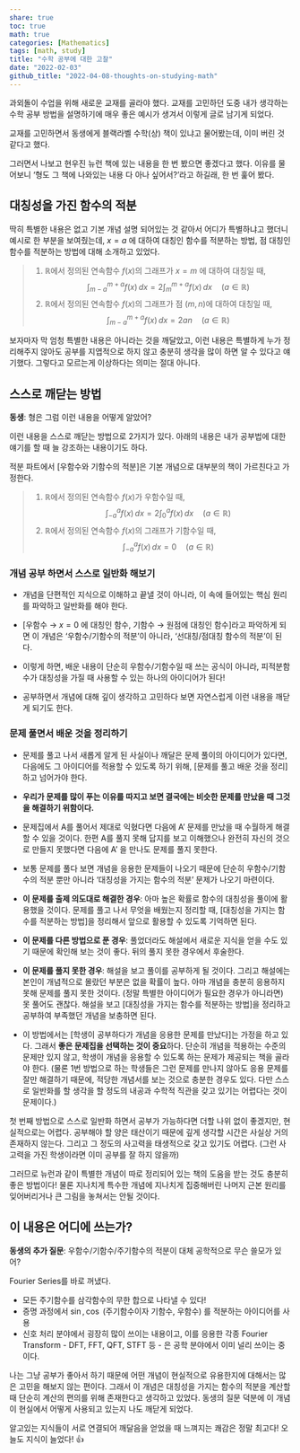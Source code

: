 ```yaml
---  
share: true  
toc: true  
math: true  
categories: [Mathematics]  
tags: [math, study]  
title: "수학 공부에 대한 고찰"  
date: "2022-02-03"  
github_title: "2022-04-08-thoughts-on-studying-math"  
---  
```

  
과외돌이 수업을 위해 새로운 교재를 골라야 했다. 교재를 고민하던 도중 내가 생각하는 수학 공부 방법을 설명하기에 매우 좋은 예시가 생겨서 이렇게 글로 남기게 되었다.  
  
교재를 고민하면서 동생에게 블랙라벨 수학(상) 책이 있냐고 물어봤는데, 이미 버린 것 같다고 했다.  
  
그러면서 나보고 현우진 뉴런 책에 있는 내용을 한 번 봤으면 좋겠다고 했다. 이유를 물어보니 ‘형도 그 책에 나와있는 내용 다 아나 싶어서?’라고 하길래, 한 번 훑어 봤다.  
  
## 대칭성을 가진 함수의 적분  
  
딱히 특별한 내용은 없고 기본 개념 설명 되어있는 것 같아서 어디가 특별하냐고 했더니 예시로 한 부분을 보여줬는데, $x = a$ 에 대하여 대칭인 함수를 적분하는 방법, 점 대칭인 함수를 적분하는 방법에 대해 소개하고 있었다.  
  
> 1. $\mathbb{R}$에서 정의된 연속함수 $f(x)$의 그래프가 $x = m$ 에 대하여 대칭일 때, $$\int_{m-a}^{m+a} f(x)\,dx = 2 \int_{m}^{m+a} f(x)\,dx\quad (a \in \mathbb{R})$$  
> 2. $\mathbb{R}$에서 정의된 연속함수 $f(x)$의 그래프가 점 $(m, n)$에 대하여 대칭일 때, $$\int_{m-a}^{m+a} f(x)\,dx = 2an \quad (a \in \mathbb{R})$$  
  
보자마자 막 엄청 특별한 내용은 아니라는 것을 깨달았고, 이런 내용은 특별하게 누가 정리해주지 않아도 공부를 지엽적으로 하지 않고 충분히 생각을 많이 하면 알 수 있다고 얘기했다. 그렇다고 모르는게 이상하다는 의미는 절대 아니다.  
  
## 스스로 깨닫는 방법  
  
**동생**: 형은 그럼 이런 내용을 어떻게 알았어?  
  
이런 내용을 스스로 깨닫는 방법으로 2가지가 있다. 아래의 내용은 내가 공부법에 대한 얘기를 할 때 늘 강조하는 내용이기도 하다.  
  
적분 파트에서 \[우함수와 기함수의 적분\]은 기본 개념으로 대부분의 책이 가르친다고 가정한다.  
  
> 1. $\mathbb{R}$에서 정의된 연속함수 $f(x)$가 우함수일 때, $$\int_{-a}^{a} f(x)\,dx = 2 \int_{0}^{a} f(x)\,dx\quad (a \in \mathbb{R})$$  
> 2. $\mathbb{R}$에서 정의된 연속함수 $f(x)$의 그래프가 기함수일 때, $$\int_{-a}^{a} f(x)\,dx = 0 \quad (a \in \mathbb{R})$$  
  
### 개념 공부 하면서 스스로 일반화 해보기  
  
- 개념을 단편적인 지식으로 이해하고 끝낼 것이 아니라, 이 속에 들어있는 핵심 원리를 파악하고 일반화를 해야 한다.  
  
- \[우함수 → $x = 0$ 에 대칭인 함수, 기함수 → 원점에 대칭인 함수\]라고 파악하게 되면 이 개념은 ‘우함수/기함수의 적분’이 아니라, ‘선대칭/점대칭 함수의 적분’이 된다.  
  
- 이렇게 하면, 배운 내용이 단순히 우함수/기함수일 때 쓰는 공식이 아니라, 피적분함수가 대칭성을 가질 때 사용할 수 있는 하나의 아이디어가 된다!  
  
- 공부하면서 개념에 대해 깊이 생각하고 고민하다 보면 자연스럽게 이런 내용을 깨닫게 되기도 한다.  
  
### 문제 풀면서 배운 것을 정리하기  
  
- 문제를 풀고 나서 새롭게 알게 된 사실이나 깨달은 문제 풀이의 아이디어가 있다면, 다음에도 그 아이디어를 적용할 수 있도록 하기 위해, \[문제를 풀고 배운 것을 정리\]하고 넘어가야 한다.  
  
- **우리가 문제를 많이 푸는 이유를 따지고 보면 결국에는 비슷한 문제를 만났을 때 그것을 해결하기 위함이다.**  
  
- 문제집에서 A를 풀어서 제대로 익혔다면 다음에 A’ 문제를 만났을 때 수월하게 해결할 수 있을 것이다. 한편 A를 풀지 못해 답지를 보고 이해했으나 완전히 자신의 것으로 만들지 못했다면 다음에 A’ 을 만나도 문제를 풀지 못한다.  
  
- 보통 문제를 풀다 보면 개념을 응용한 문제들이 나오기 때문에 단순히 우함수/기함수의 적분 뿐만 아니라 ‘대칭성을 가지는 함수의 적분’ 문제가 나오기 마련이다.  
  
- **이 문제를 출제 의도대로 해결한 경우**: 아마 높은 확률로 함수의 대칭성을 풀이에 활용했을 것이다. 문제를 풀고 나서 무엇을 배웠는지 정리할 때, \[대칭성을 가지는 함수를 적분하는 방법\]을 정리해서 앞으로 활용할 수 있도록 기억하면 된다.  
  
- **이 문제를 다른 방법으로 푼 경우**: 풀었더라도 해설에서 새로운 지식을 얻을 수도 있기 때문에 확인해 보는 것이 좋다. 뒤의 풀지 못한 경우에서 후술한다.  
  
- **이 문제를 풀지 못한 경우**: 해설을 보고 풀이를 공부하게 될 것이다. 그리고 해설에는 본인이 개념적으로 몰랐던 부분은 없을 확률이 높다. 아마 개념을 충분히 응용하지 못해 문제를 풀지 못한 것이다. (정말 특별한 아이디어가 필요한 경우가 아니라면) 못 풀어도 괜찮다. 해설을 보고 \[대칭성을 가지는 함수를 적분하는 방법\]을 정리하고 공부하여 부족했던 개념을 보충하면 된다.  
  
- 이 방법에서는 \[학생이 공부하다가 개념을 응용한 문제를 만났다\]는 가정을 하고 있다. 그래서 **좋은 문제집을 선택하는 것이 중요**하다. 단순히 개념을 적용하는 수준의 문제만 있지 않고, 학생이 개념을 응용할 수 있도록 하는 문제가 제공되는 책을 골라야 한다. (물론 1번 방법으로 하는 학생들은 그런 문제를 만나지 않아도 응용 문제를 잘만 해결하기 때문에, 적당한 개념서를 보는 것으로 충분한 경우도 있다. 다만 스스로 일반화를 할 생각을 할 정도의 내공과 수학적 직관을 갖고 있기는 어렵다는 것이 문제이다.)  
  
첫 번째 방법으로 스스로 일반화 하면서 공부가 가능하다면 더할 나위 없이 좋겠지만, 현실적으로는 어렵다. 공부해야 할 양은 태산이기 때문에 깊게 생각할 시간은 사실상 거의 존재하지 않는다. 그리고 그 정도의 사고력을 태생적으로 갖고 있기도 어렵다. (그런 사고력을 가진 학생이라면 이미 공부를 잘 하지 않을까)  
  
그러므로 뉴런과 같이 특별한 개념이 따로 정리되어 있는 책의 도움을 받는 것도 충분히 좋은 방법이다! 물론 지나치게 특수한 개념에 지나치게 집중해버린 나머지 근본 원리를 잊어버리거나 큰 그림을 놓쳐서는 안될 것이다.  
  
## 이 내용은 어디에 쓰는가?  
  
**동생의 추가 질문**: 우함수/기함수/주기함수의 적분이 대체 공학적으로 무슨 쓸모가 있어?  
  
Fourier Series를 바로 꺼냈다.  
  
-   모든 주기함수를 삼각함수의 무한 합으로 나타낼 수 있다!  
-   증명 과정에서 $\sin, \cos$ (주기함수이자 기함수, 우함수) 를 적분하는 아이디어를 사용  
-   신호 처리 분야에서 굉장히 많이 쓰이는 내용이고, 이를 응용한 각종 Fourier Transform - DFT, FFT, QFT, STFT 등 - 은 공학 분야에서 이미 널리 쓰이는 중이다.  
  
나는 그냥 공부가 좋아서 하기 때문에 어떤 개념이 현실적으로 유용한지에 대해서는 많은 고민을 해보지 않는 편이다. 그래서 이 개념은 대칭성을 가지는 함수의 적분을 계산할 때 단순히 계산의 편의를 위해 존재한다고 생각하고 있었다. 동생의 질문 덕분에 이 개념이 현실에서 어떻게 사용되고 있는지 나도 깨닫게 되었다.  
  
알고있는 지식들이 서로 연결되어 깨달음을 얻었을 때 느껴지는 쾌감은 정말 최고다! 오늘도 지식이 늘었다! 👍